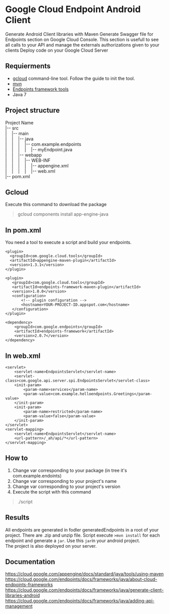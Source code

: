 # Google Cloud Endpoint Android Client
Generate Android Client libraries with Maven
Generate Swagger file for Endpoints section on Google Cloud Console. This section is usefull to see all calls to your API and manage the externals authorizations given to your clients
Deploy code on your Google Cloud Server

## Requierments
  * [gcloud](https://cloud.google.com/sdk/gcloud/) command-line tool. Follow the guide to init the tool.
  * [mvn](https://maven.apache.org/)
  * [Endpoints framework tools](http://search.maven.org/remotecontent?filepath=com/google/endpoints/endpoints-framework-tools/2.0.0-beta.11/endpoints-framework-tools-2.0.0-beta.11.zip)
  * Java 7
  
## Project structure
Project Name  
|-- src  
|&nbsp;&nbsp;&nbsp;&nbsp;|-- main  
|&nbsp;&nbsp;&nbsp;&nbsp;|&nbsp;&nbsp;&nbsp;&nbsp;|-- java  
|&nbsp;&nbsp;&nbsp;&nbsp;|&nbsp;&nbsp;&nbsp;&nbsp;|&nbsp;&nbsp;&nbsp;&nbsp;|-- com.example.endpoints  
|&nbsp;&nbsp;&nbsp;&nbsp;|&nbsp;&nbsp;&nbsp;&nbsp;|&nbsp;&nbsp;&nbsp;&nbsp;|&nbsp;&nbsp;&nbsp;&nbsp;|-- myEndpoint.java  
|&nbsp;&nbsp;&nbsp;&nbsp;|&nbsp;&nbsp;&nbsp;&nbsp;|-- webapp  
|&nbsp;&nbsp;&nbsp;&nbsp;|&nbsp;&nbsp;&nbsp;&nbsp;|&nbsp;&nbsp;&nbsp;&nbsp;|-- WEB-INF  
|&nbsp;&nbsp;&nbsp;&nbsp;|&nbsp;&nbsp;&nbsp;&nbsp;|&nbsp;&nbsp;&nbsp;&nbsp;|&nbsp;&nbsp;&nbsp;&nbsp;|-- appengine.xml  
|&nbsp;&nbsp;&nbsp;&nbsp;|&nbsp;&nbsp;&nbsp;&nbsp;|&nbsp;&nbsp;&nbsp;&nbsp;|&nbsp;&nbsp;&nbsp;&nbsp;|-- web.xml  
|-- pom.xml  

## Gcloud
Execute this command to download the package  
>gcloud components install app-engine-java

## In pom.xml
You need a tool to execute a script and build your endpoints.  

 ```
 <plugin>  
   <groupId>com.google.cloud.tools</groupId>  
   <artifactId>appengine-maven-plugin</artifactId>  
   <version>1.3.1</version>  
 </plugin>
 ```  
 
 ```
 <plugin>
    <groupId>com.google.cloud.tools</groupId>
    <artifactId>endpoints-framework-maven-plugin</artifactId>
    <version>1.0.0</version>
    <configuration>
        <!-- plugin configuration -->
        <hostname>YOUR-PROJECT-ID.appspot.com</hostname>
    </configuration>
</plugin>
```

```
<dependency>
    <groupId>com.google.endpoints</groupId>
    <artifactId>endpoints-framework</artifactId>
    <version>2.0.7</version>
</dependency>
```

## In web.xml

```
<servlet>
    <servlet-name>EndpointsServlet</servlet-name>
    <servlet-class>com.google.api.server.spi.EndpointsServlet</servlet-class>
    <init-param>
        <param-name>services</param-name>
        <param-value>com.example.helloendpoints.Greetings</param-value>
    </init-param>
    <init-param>
        <param-name>restricted</param-name>
        <param-value>false</param-value>
    </init-param>
</servlet>
<servlet-mapping>
    <servlet-name>EndpointsServlet</servlet-name>
    <url-pattern>/_ah/api/*</url-pattern>
</servlet-mapping>
```

## How to
  1. Change var corresponding to your package (in tree it's com.example.endoints)
  2. Change var corresponding to your project's name
  3. Change var corresponding to your project's version
  4. Execute the script with this command 
>./script  

## Results
All endpoints are generated in fodler generatedEndpoints in a root of your project. There are .zip and unzip file. Script execute `>mvn install` for each endpoint and generate a `jar`. Use this `jar`in your android project.  
The project is also deployed on your server.

## Documentation
https://cloud.google.com/appengine/docs/standard/java/tools/using-maven
https://cloud.google.com/endpoints/docs/frameworks/java/about-cloud-endpoints-frameworks
https://cloud.google.com/endpoints/docs/frameworks/java/generate-client-libraries-android
https://cloud.google.com/endpoints/docs/frameworks/java/adding-api-management
